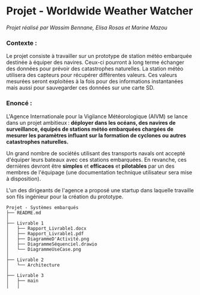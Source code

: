 # Projet - Worldwide Weather Watcher

*Projet réalisé par Wassim Bennane, Elisa Rosas et Marine Mazou*

### Contexte :
Le projet consiste à travailler sur un prototype de station météo embarquée destinée à équiper des navires. Ceux-ci pourront à long terme échanger des données pour prévoir des catastrophes naturelles. La station météo utilisera des capteurs pour récupérer différentes valeurs. Ces valeurs mesurées seront exploitées à la fois pour des informations instantanées mais aussi pour sauvegarder ces données sur une carte SD.

### Enoncé :

L'Agence Internationale pour la Vigilance Météorologique (AIVM) se lance dans un projet ambitieux : **déployer dans les océans, des navires de surveillance, équipés de stations météo embarquées chargées de mesurer les paramètres influant sur la formation de cyclones ou autres catastrophes naturelles.**

Un grand nombre de sociétés utilisant des transports navals ont accepté d'équiper leurs bateaux avec ces stations embarquées. En revanche, ces dernières devront être **simples** et **efficaces** et **pilotables** par un des membres de l'équipage (une documentation technique utilisateur sera mise à disposition).

L'un des dirigeants de l'agence a proposé une startup dans laquelle travaille son fils ingénieur pour la création du prototype.

```
Projet - Systèmes embarqués
├── README.md
│
├── Livrable 1
│   ├── Rapport_Livrable1.docx
│   ├── Rapport_Livrable1.pdf
│   ├── DiagrammeD'Activité.png
│   ├── DiagrammeSéquenciel.drawio
│   └── DiagrammeUseCase.png
│ 
├── Livrable 2
│   └── Architecture
│ 
├── Livrable 3
│   ├── main
│   │
      

```
